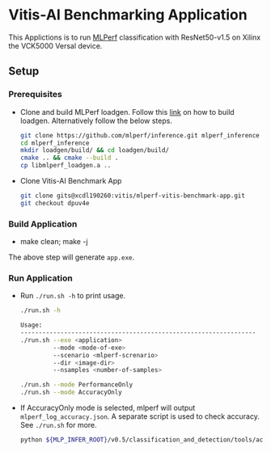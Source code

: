 # Vitis-AI Benchmarking Application

This Applictions is to run [MLPerf]() classification with ResNet50-v1.5 on Xilinx the VCK5000 Versal device. 

## Setup

### Prerequisites

- Clone and build MLPerf loadgen. Follow this [link](https://github.com/mlperf/inference/blob/master/loadgen/README_BUILD.md) on how to build loadgen. Alternatively follow the below steps.
    ```sh
    git clone https://github.com/mlperf/inference.git mlperf_inference
    cd mlperf_inference
    mkdir loadgen/build/ && cd loadgen/build/
    cmake .. && cmake --build .
    cp libmlperf_loadgen.a ..
    ```
- Clone Vitis-AI Benchmark App
    ```sh
    git clone gits@xcdl190260:vitis/mlperf-vitis-benchmark-app.git
    git checkout dpuv4e
    ```

### Build Application

- make clean; make -j

The above step will generate `app.exe`. 

### Run Application

- Run `./run.sh -h` to print usage.
    ```sh
    ./run.sh -h

    Usage:
    -----------------------------------------------------------------
    ./run.sh --exe <application>
             --mode <mode-of-exe>
             --scenario <mlperf-screnario>
             --dir <image-dir>
             --nsamples <number-of-samples>

    ./run.sh --mode PerformanceOnly
    ./run.sh --mode AccuracyOnly 
    ```
- If AccuracyOnly mode is selected, mlperf will output `mlperf_log_accuracy.json`. A separate script is used to check accuracy. See `./run.sh` for more.

    ```sh
    python ${MLP_INFER_ROOT}/v0.5/classification_and_detection/tools/accuracy-imagenet.py --imagenet-val-file=${DIRECTORY}/val_map.txt --mlperf-accuracy-file=mlperf_log_accuracy.json
    ```
